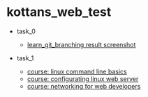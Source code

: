 # kottans_web_test
- task_0
	* [learn_git_branching result screenshot](https://raw.githubusercontent.com/dellachaise/kottans_web_test/master/task_0/learngitbranching_main.png)

- task_1
	* [course: linux command line basics](https://raw.githubusercontent.com/dellachaise/kottans_web_test/master/task_1/linux_command_line_basics.png)
	* [course: configurating linux web server](https://raw.githubusercontent.com/dellachaise/kottans_web_test/master/task_1/configurating_Linux_Web_Server.png)
	* [course: networking for web developers](https://raw.githubusercontent.com/dellachaise/kottans_web_test/master/task_1/networking_for_web_dev.png)